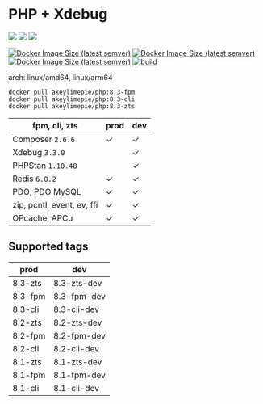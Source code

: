 # PHP + Xdebug

![](https://img.shields.io/badge/-8.3.0-informational) ![](https://img.shields.io/badge/-8.2.13-informational) ![](https://img.shields.io/badge/-8.1.26-informational) 

[![Docker Image Size (latest semver)](https://img.shields.io/docker/image-size/akeylimepie/php/8.3-fpm?label=prod)](https://hub.docker.com/r/akeylimepie/php)
[![Docker Image Size (latest semver)](https://img.shields.io/docker/image-size/akeylimepie/php/8.3-fpm-dev?label=dev)](https://hub.docker.com/r/akeylimepie/php)
[![Docker Image Size (latest semver)](https://img.shields.io/docker/pulls/akeylimepie/php)](https://hub.docker.com/r/akeylimepie/php)
[![build](https://github.com/akeylimepie/docker-php/actions/workflows/build.yml/badge.svg?event=push)](https://github.com/akeylimepie/docker-php/actions/workflows/build.yml)

arch: linux/amd64, linux/arm64

```
docker pull akeylimepie/php:8.3-fpm
docker pull akeylimepie/php:8.3-cli
docker pull akeylimepie/php:8.3-zts
```

| fpm, cli, zts                   | prod    | dev     |
|---------------------------------|---------|---------|
| Composer `2.6.6` | &check; | &check; |
| Xdebug `3.3.0`     |         | &check; |
| PHPStan `1.10.48`   |         | &check; |
| Redis `6.0.2`       | &check; | &check; |
| PDO, PDO MySQL                  | &check; | &check; |
| zip, pcntl, event, ev, ffi      | &check; | &check; |
| OPcache, APCu                   | &check; | &check; |

## Supported tags

| prod | dev |
| --- | --- |
| 8.3-zts | 8.3-zts-dev |
| 8.3-fpm | 8.3-fpm-dev |
| 8.3-cli | 8.3-cli-dev |
| 8.2-zts | 8.2-zts-dev |
| 8.2-fpm | 8.2-fpm-dev |
| 8.2-cli | 8.2-cli-dev |
| 8.1-zts | 8.1-zts-dev |
| 8.1-fpm | 8.1-fpm-dev |
| 8.1-cli | 8.1-cli-dev |

